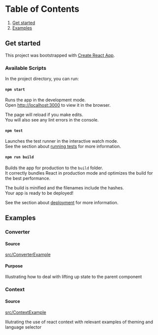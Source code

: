 # Table of Contents

1. [Get started](#get-started)
2. [Examples](#examples)

<a name="get-started"></a>

## Get started

This project was bootstrapped with [Create React App](https://github.com/facebook/create-react-app).

### Available Scripts

In the project directory, you can run:

#### `npm start`

Runs the app in the development mode.<br>
Open [http://localhost:3000](http://localhost:3000) to view it in the browser.

The page will reload if you make edits.<br>
You will also see any lint errors in the console.

#### `npm test`

Launches the test runner in the interactive watch mode.<br>
See the section about [running tests](https://facebook.github.io/create-react-app/docs/running-tests) for more information.

#### `npm run build`

Builds the app for production to the `build` folder.<br>
It correctly bundles React in production mode and optimizes the build for the best performance.

The build is minified and the filenames include the hashes.<br>
Your app is ready to be deployed!

See the section about [deployment](https://facebook.github.io/create-react-app/docs/deployment) for more information.

<a name="examples"></a>

## Examples

### Converter

#### Source

[src/ConverterExample](https://github.com/bytewiz/HackYourFuture/tree/master/src/ConverterExample)

#### Purpose

Illustrating how to deal with lifting up state to the parent component

### Context

#### Source

[src/ContextExample](https://github.com/bytewiz/HackYourFuture/tree/master/src/ContextExample)

Illutrating the use of react context with relevant examples of theming and language selector
